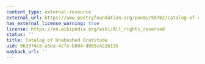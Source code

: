 ```yaml
---
content_type: external-resource
external_url: https://www.poetryfoundation.org/poems/58762/catalog-of-unabashed-gratitude
has_external_license_warning: true
license: https://en.wikipedia.org/wiki/All_rights_reserved
status: ''
title: Catalog of Unabashed Gratitude
uid: 963374c8-a5ea-4cfe-b084-d005c4226195
wayback_url: ''
---
```

